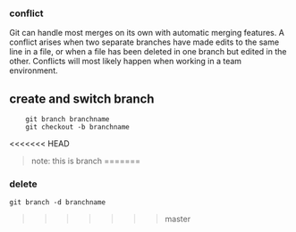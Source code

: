 ### conflict
Git can handle most merges on its own with automatic merging features. A conflict arises when two separate branches have made edits to the same line in a file, or when a file has been deleted in one branch but edited in the other. Conflicts will most likely happen when working in a team environment.

## create and switch branch
```
    git branch branchname
    git checkout -b branchname 
```

<<<<<<< HEAD
> note:  this is branch
=======
### delete
```
git branch -d branchname

```
>>>>>>> master
